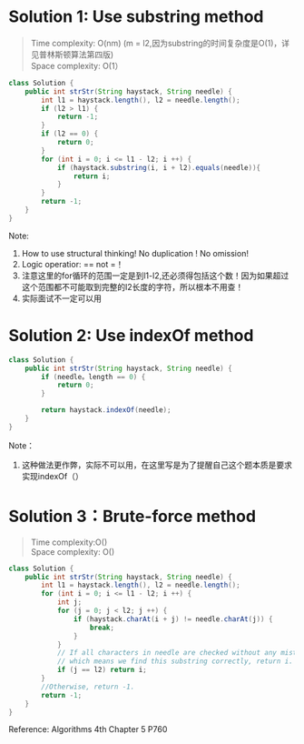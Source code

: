 # Solution 1: Use substring method
> Time complexity: O(nm) (m = l2,因为substring的时间复杂度是O(1)，详见普林斯顿算法第四版)<br> Space complexity: O(1）
``` Java
class Solution {
    public int strStr(String haystack, String needle) {
        int l1 = haystack.length(), l2 = needle.length();
        if (l2 > l1) {
            return -1;
        }
        if (l2 == 0) {
            return 0;
        }
        for (int i = 0; i <= l1 - l2; i ++) {
            if (haystack.substring(i, i + l2).equals(needle)){
                return i;
            }
        }
        return -1;
    }
}
```
Note:<br>
1. How to use structural thinking! No duplication ! No omission!
2. Logic operatior: == not =！
3. 注意这里的for循环的范围一定是到l1-l2,还必须得包括这个数！因为如果超过这个范围都不可能取到完整的l2长度的字符，所以根本不用查！
4. 实际面试不一定可以用
# Solution 2: Use indexOf method
```Java
class Solution {
    public int strStr(String haystack, String needle) {
        if (needle。length == 0) {
            return 0;
        }

        return haystack.indexOf(needle);
    }
}
```
Note：<br>
1. 这种做法更作弊，实际不可以用，在这里写是为了提醒自己这个题本质是要求实现indexOf（）
# Solution 3：Brute-force method
> Time complexity:O()<br> Space complexity: O()
```Java
class Solution {
    public int strStr(String haystack, String needle) {
        int l1 = haystack.length(), l2 = needle.length();
        for (int i = 0; i <= l1 - l2; i ++) {
            int j;
            for (j = 0; j < l2; j ++) {
                if (haystack.charAt(i + j) != needle.charAt(j)) {
                    break;
                }
            }
            // If all characters in needle are checked without any mistake, 
            // which means we find this substring correctly, return i.
            if (j == l2) return i;
        }
        //Otherwise, return -1.
        return -1;
    }
}
```
Reference: Algorithms 4th Chapter 5 P760

